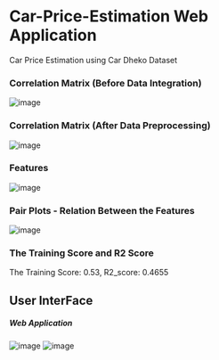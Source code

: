 # Car-Price-Estimation Web Application
Car Price Estimation using Car Dheko Dataset
### Correlation Matrix (Before Data Integration)
![image](https://user-images.githubusercontent.com/91404171/159440115-cb204edf-1bd2-489a-9cfa-0e779d9d8e94.png)
### Correlation Matrix (After Data Preprocessing)
![image](https://user-images.githubusercontent.com/91404171/159444220-4fc8bbd9-125b-4ce9-8d2d-a8446c95ca63.png)
### Features
![image](https://user-images.githubusercontent.com/91404171/159449315-ebe9ccf7-c982-45ac-82ae-60352ee47de0.png)
### Pair Plots - Relation Between the Features
![image](https://user-images.githubusercontent.com/91404171/159440274-fec4bf83-28e8-4915-a162-2ca17ee6daaa.png)
### The Training Score and R2 Score
The Training Score: 0.53,
R2_score: 0.4655
## User InterFace
##### Web Application
![image](https://user-images.githubusercontent.com/91404171/159473024-e47f36a9-6255-4e59-8c20-a6b7ff426bd6.png)
![image](https://user-images.githubusercontent.com/91404171/159473108-282e63b4-b306-4e91-b396-ebe3e12bbd05.png)



